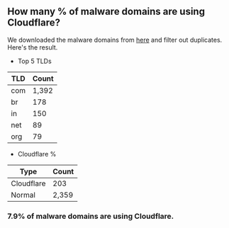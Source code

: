 ## How many % of malware domains are using Cloudflare?


We downloaded the malware domains from [here](https://urlhaus.abuse.ch) and filter out duplicates.
Here's the result.


[//]: # (start replacement)


- Top 5 TLDs

| TLD | Count |
| --- | --- |
| com | 1,392 |
| br | 178 |
| in | 150 |
| net | 89 |
| org | 79 |


- Cloudflare %

| Type | Count |
| --- | --- |
| Cloudflare | 203 |
| Normal | 2,359 |


### 7.9% of malware domains are using Cloudflare.